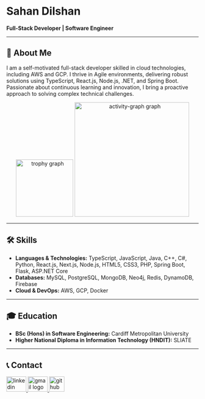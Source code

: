 # **Sahan Dilshan**

**Full-Stack Developer | Software Engineer**


---

## 🌟 **About Me**

I am a self-motivated full-stack developer skilled in cloud technologies, including AWS and GCP. I thrive in Agile environments, delivering robust solutions using TypeScript, React.js, Node.js, .NET, and Spring Boot. Passionate about continuous learning and innovation, I bring a proactive approach to solving complex technical challenges.

<div align="center">
  <img src="https://github-profile-trophy.vercel.app?username=sahan-Dil&theme=dracula&column=-1&row=1&margin-w=8&margin-h=8&no-bg=false&no-frame=false&order=4" height="150" alt="trophy graph"  />
  <img src="https://github-readme-activity-graph.vercel.app/graph?username=sahan-Dil&radius=16&theme=react&area=true&order=5" height="300" alt="activity-graph graph"  />
</div>

---

## 🛠️ **Skills**

- **Languages & Technologies:** TypeScript, JavaScript, Java, C++, C#, Python, React.js, Next.js, Node.js, HTML5, CSS3, PHP, Spring Boot, Flask, ASP.NET Core
- **Databases:** MySQL, PostgreSQL, MongoDB, Neo4j, Redis, DynamoDB, Firebase
- **Cloud & DevOps:** AWS, GCP, Docker

---

## 🎓 **Education**

- **BSc (Hons) in Software Engineering:** Cardiff Metropolitan University
- **Higher National Diploma in Information Technology (HNDIT):** SLIATE

---

## 📞 **Contact**



<div align="left" >
  <a href="https://linkedin.com/in/sahan-dilshan-profile" target="_blank">
    <img src="https://raw.githubusercontent.com/maurodesouza/profile-readme-generator/master/src/assets/icons/social/linkedin/default.svg" width="52" height="40" alt="linkedin logo"  />
  </a>
  <a href="mailto:sahandilshan.contact@gmail.com" target="_blank">
    <img src="https://raw.githubusercontent.com/maurodesouza/profile-readme-generator/master/src/assets/icons/social/gmail/default.svg" width="52" height="40" alt="gmail logo"  />
  </a>
   <a href="https://github.com/Sahan-Dil" target="_blank">
    <img src="https://skillicons.dev/icons?i=github" height="40" alt="github logo"  />
  </a>
</div>


